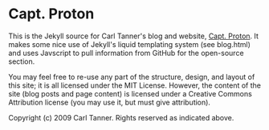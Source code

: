 Capt. Proton
=============

This is the Jekyll source for Carl Tanner's blog and website, [Capt. Proton](http://www.captproton.com/). It makes some nice use of Jekyll's liquid templating system (see blog.html) and uses Javscript to pull information from GitHub for the open-source section.

You may feel free to re-use any part of the structure, design, and layout of this site; it is all licensed under the MIT License. However, the content of the site (blog posts and page content) is licensed under a Creative Commons Attribution license (you may use it, but must give attribution).

Copyright (c) 2009 Carl Tanner. Rights reserved as indicated above.